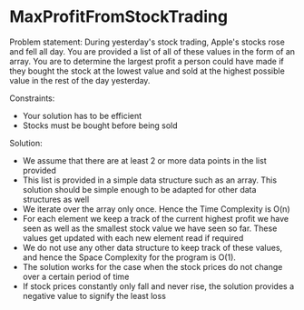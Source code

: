 # MaxProfitFromStockTrading

Problem statement: During yesterday's stock trading, Apple's stocks rose and fell 
all day. You are provided a list of all of these values in the form of an array. 
You are to determine the largest profit a person could have made if they bought 
the stock at the lowest value and sold at the highest possible value in the rest 
of the day yesterday. 
 
Constraints:
- Your solution has to be efficient
- Stocks must be bought before being sold
 
Solution: 
- We assume that there are at least 2 or more data points in the list provided
- This list is provided in a simple data structure such as an array. This solution 
should be simple enough to be adapted for other data structures as well 
- We iterate over the array only once. Hence the Time Complexity is O(n) 
- For each element we keep a track of the current highest profit we have seen as well 
as the smallest stock value we have seen so far. These values get updated with each new 
element read if required
- We do not use any other data structure to keep track of these values, and hence the 
Space Complexity for the program is O(1).
- The solution works for the case when the stock prices do not change over a certain 
period of time
- If stock prices constantly only fall and never rise, the solution provides a 
negative value to signify the least loss 
